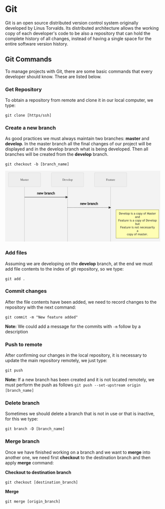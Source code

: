 # Git

Git is an open source distributed version control system originally developed by Linus Torvalds. Its distributed architecture allows the working copy of each developer's code to be also a repository that can hold the complete history of all changes, instead of having a single space for the entire software version history.

## Git Commands

To manage projects with Git, there are some basic commands that every developer should know. These are listed below.

### Get Repository

To obtain a repository from remote and clone it in our local computer, we type:

`git clone [https/ssh]`


### Create a new branch

As good practices we must always maintain two branches: **master** and **develop**. In the master branch all the final changes of our project will be displayed and in the develop branch what is being developed. Then all branches will be created from the **develop** branch.

`git checkout -b [branch_name]`

<img src="./diag.png" width="600">

### Add files

Assuming we are developing on the **develop** branch, at the end we must add file contents to the index of git repository, so we type:

`git add .`

### Commit changes

After the file contents have been added, we need to record changes to the repository with the next command:

`git commit -m "New feature added"`

**Note:** We could add a message for the commits with `-m` follow by a description

### Push to remote

After confirming our changes in the local repository, it is necessary to update the main repository remotely, we just type:

`git push`

**Note:** If a new branch has been created and it is not located remotely, we must perform the push as follows `git push --set-upstream origin [branch_name]`

### Delete branch

Sometimes we should delete a branch that is not in use or that is inactive, for this we type:

`git branch -D [branch_name]`

### Merge branch

Once we have finished working on a branch and we want to **merge** into another one, we need first **checkout** to the destination branch and then apply **merge** command:

**Checkout to destination branch**

`git checkout [destination_branch]`

**Merge**

`git merge [origin_branch]`
